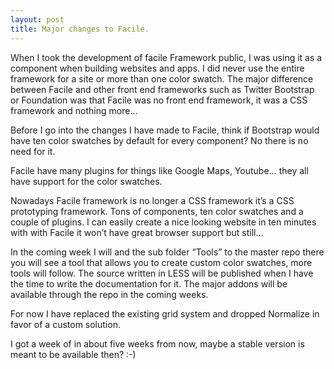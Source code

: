 ```yaml
---
layout: post
title: Major changes to Facile.
---
```

When I took the development of facile Framework public, I was using it as a component when building websites and apps. I did never use the entire framework for a site or more than one color swatch. The major difference between Facile and other front end frameworks such as Twitter Bootstrap or Foundation was that Facile was no front end framework, it was a CSS framework and nothing more…

Before I go into the changes I have made to Facile, think if Bootstrap would have ten color swatches by default for every component? No there is no need for it.

Facile have many plugins for things like Google Maps, Youtube… they all have support for the color swatches.

Nowadays Facile framework is no longer a CSS framework it’s a CSS prototyping framework. Tons of components, ten color swatches and a couple of plugins. I can easily create a nice looking website in ten minutes with with Facile it won’t have great browser support but still…

In the coming week I will and the sub folder “Tools” to the master repo there you will see a tool that allows you to create custom color swatches, more tools will follow. The source written in LESS will be published when I have the time to write the documentation for it. The major addons will be available through the repo in the coming weeks.

For now I have replaced the existing grid system and dropped Normalize in favor of a custom solution.

I got a week of in about five weeks from now, maybe a stable version is meant to be available then? :-)